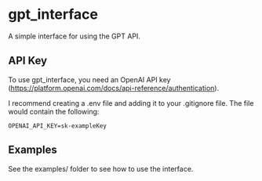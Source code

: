 # gpt_interface

A simple interface for using the GPT API.

## API Key

To use gpt_interface, you need an OpenAI API key (https://platform.openai.com/docs/api-reference/authentication).

I recommend creating a .env file and adding it to your .gitignore file. The file would contain the following:

```
OPENAI_API_KEY=sk-exampleKey
```

## Examples

See the examples/ folder to see how to use the interface.
